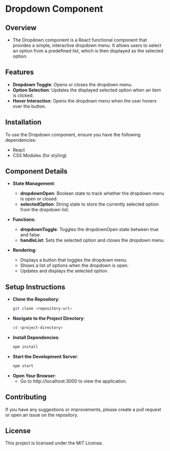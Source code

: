 # Dropdown Component

## Overview
- The Dropdown component is a React functional component that provides a simple, interactive dropdown menu. It allows users to select an option from a predefined list, which is then displayed as the selected option.

## Features
- **Dropdown Toggle**: Opens or closes the dropdown menu.
- **Option Selection**: Updates the displayed selected option when an item is clicked.
- **Hover Interaction**: Opens the dropdown menu when the user hovers over the button.

## Installation
To use the Dropdown component, ensure you have the following dependencies:
- React
- CSS Modules (for styling)

## Component Details
- **State Management**:
    - **dropdownOpen**: Boolean state to track whether the dropdown menu is open or closed.
    - **selectedOption**: String state to store the currently selected option from the dropdown list.

- **Functions**:
    - **dropdownToggle**: Toggles the dropdownOpen state between true and false.
    - **handleList**: Sets the selected option and closes the dropdown menu.

- **Rendering**:
    - Displays a button that toggles the dropdown menu.
    - Shows a list of options when the dropdown is open.
    - Updates and displays the selected option.

## Setup Instructions

- **Clone the Repository**:
   ```sh
   git clone <repository-url>
- **Navigate to the Project Directory**:
   ```sh
   cd <project-directory>
- **Install Dependencies**:
   ```sh
   npm install
- **Start the Development Server**:
   ```sh
   npm start
- **Open Your Browser**:
   * Go to http://localhost:3000 to view the application.

## Contributing
If you have any suggestions or improvements, please create a pull request or open an issue on the repository.
## License
This project is licensed under the MIT License.